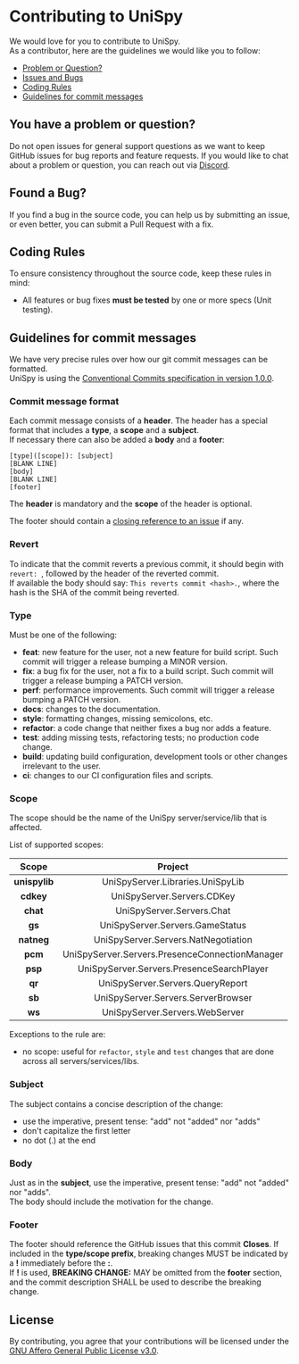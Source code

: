 # Contributing to UniSpy

We would love for you to contribute to UniSpy.\
As a contributor, here are the guidelines we would like you to follow:

 - [Problem or Question?](#question)
 - [Issues and Bugs](#issue)
 - [Coding Rules](#rules)
 - [Guidelines for commit messages](#commit)

## <a name="question"></a> You have a problem or question?

Do not open issues for general support questions as we want to keep GitHub issues for bug reports and feature requests.
If you would like to chat about a problem or question, you can reach out via [Discord](https://discord.gg/Tv85Am4).

## <a name="issue"></a> Found a Bug?
If you find a bug in the source code, you can help us by
submitting an issue, or even better, you can submit a Pull Request with a fix.

## <a name="rules"></a> Coding Rules
To ensure consistency throughout the source code, keep these rules in mind:

* All features or bug fixes **must be tested** by one or more specs (Unit testing).

## <a name="commit"></a> Guidelines for commit messages

We have very precise rules over how our git commit messages can be formatted.\
UniSpy is using the [Conventional Commits specification in version 1.0.0](https://www.conventionalcommits.org/en/v1.0.0/).

### Commit message format
Each commit message consists of a **header**. The header has a special
format that includes a **type**, a **scope** and a **subject**.\
If necessary there can also be added a **body** and a **footer**:

```
[type]([scope]): [subject]
[BLANK LINE]
[body]
[BLANK LINE]
[footer]
```

The **header** is mandatory and the **scope** of the header is optional.

The footer should contain a [closing reference to an issue](https://help.github.com/articles/closing-issues-via-commit-messages/) if any.

### Revert
To indicate that the commit reverts a previous commit, it should begin with `revert: `, followed by the header of the reverted commit.\
If available the body should say: `This reverts commit <hash>.`, where the hash is the SHA of the commit being reverted.

### Type
Must be one of the following:

* **feat**: new feature for the user, not a new feature for build script. Such commit will trigger a release bumping a MINOR version.
* **fix**: a bug fix for the user, not a fix to a build script. Such commit will trigger a release bumping a PATCH version.
* **perf**: performance improvements. Such commit will trigger a release bumping a PATCH version.
* **docs**: changes to the documentation.
* **style**: formatting changes, missing semicolons, etc.
* **refactor**: a code change that neither fixes a bug nor adds a feature.
* **test**: adding missing tests, refactoring tests; no production code change.
* **build**: updating build configuration, development tools or other changes irrelevant to the user.
* **ci**: changes to our CI configuration files and scripts.

### Scope
The scope should be the name of the UniSpy server/service/lib that is affected.

List of supported scopes:

| Scope       | Project                       |
| :---------: | :---------------------------: |
| **unispylib** | UniSpyServer.Libraries.UniSpyLib               |
| **cdkey**     | UniSpyServer.Servers.CDKey                     |
| **chat**      | UniSpyServer.Servers.Chat                      |
| **gs**        | UniSpyServer.Servers.GameStatus                |
| **natneg**    | UniSpyServer.Servers.NatNegotiation            |
| **pcm**       | UniSpyServer.Servers.PresenceConnectionManager |
| **psp**       | UniSpyServer.Servers.PresenceSearchPlayer      |
| **qr**        | UniSpyServer.Servers.QueryReport               |
| **sb**        | UniSpyServer.Servers.ServerBrowser             |
| **ws**        | UniSpyServer.Servers.WebServer                 |

Exceptions to the rule are:

* no scope: useful for `refactor`, `style` and `test` changes that are done across all servers/services/libs.

### Subject
The subject contains a concise description of the change:

* use the imperative, present tense: "add" not "added" nor "adds"
* don't capitalize the first letter
* no dot (.) at the end

### Body
Just as in the **subject**, use the imperative, present tense: "add" not "added" nor "adds".\
The body should include the motivation for the change.

### Footer
The footer should reference the GitHub issues that this commit **Closes**.
If included in the **type/scope prefix**, breaking changes MUST be indicated by a **!** immediately before the **:**.\
If **!** is used, **BREAKING CHANGE:** MAY be omitted from the **footer** section, and the commit description SHALL be used to describe the breaking change.

## License
By contributing, you agree that your contributions will be licensed under the [GNU Affero General Public License v3.0](./LICENSE).

